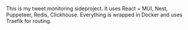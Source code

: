 This is my tweet monitoring sideproject. It uses React + MUI, Nest, Puppeteer, Redis, Clickhouse.  Everything is wrapped in Docker and uses Traefik for routing.

